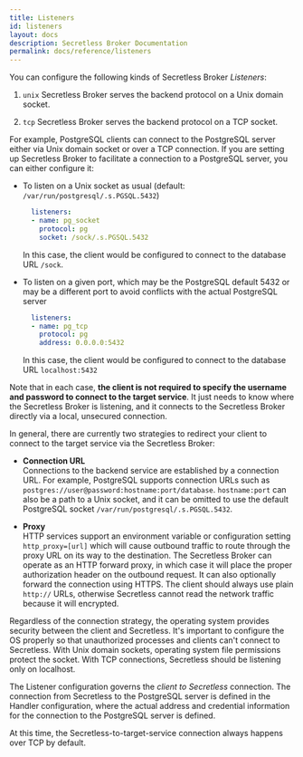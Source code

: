 ```yaml
---
title: Listeners
id: listeners
layout: docs
description: Secretless Broker Documentation
permalink: docs/reference/listeners
---
```


You can configure the following kinds of Secretless Broker *Listeners*:

1) `unix` Secretless Broker serves the backend protocol on a Unix domain socket.

2) `tcp` Secretless Broker serves the backend protocol on a TCP socket.

For example, PostgreSQL clients can connect to the PostgreSQL server either via Unix domain socket or over a TCP connection. If you are setting up Secretless Broker to facilitate a connection to a PostgreSQL server, you can either configure it:

- To listen on a Unix socket as usual (default: `/var/run/postgresql/.s.PGSQL.5432`)

  ```yml
    listeners:
    - name: pg_socket
      protocol: pg
      socket: /sock/.s.PGSQL.5432
  ```
  In this case, the client would be configured to connect to the database URL `/sock`.

- To listen on a given port, which may be the PostgreSQL default 5432 or may be a different port to avoid conflicts with the actual PostgreSQL server

  ```yml
    listeners:
    - name: pg_tcp
      protocol: pg
      address: 0.0.0.0:5432
  ```
  In this case, the client would be configured to connect to the database URL `localhost:5432`


Note that in each case, **the client is not required to specify the username and password to connect to the target service**. It just needs to know where the Secretless Broker is listening, and it connects to the Secretless Broker directly via a local, unsecured connection.

In general, there are currently two strategies to redirect your client to connect to the target service via the Secretless Broker:

- **Connection URL**
    <br/>
    Connections to the backend service are established by a connection URL. For example, PostgreSQL supports connection URLs such as `postgres://user@password:hostname:port/database`. `hostname:port` can also be a path to a Unix socket, and it can be omitted to use the default PostgreSQL socket `/var/run/postgresql/.s.PGSQL.5432`.

- **Proxy**
    <br/>
    HTTP services support an environment variable or configuration setting `http_proxy=[url]` which will cause outbound traffic to route through the proxy URL on its way to the destination. The Secretless Broker can operate as an HTTP forward proxy, in which case it will place the proper authorization header on the outbound request. It can also optionally forward the connection using HTTPS. The client should always use plain `http://` URLs, otherwise Secretless cannot read the network traffic because it will encrypted.


Regardless of the connection strategy, the operating system provides security between the client and Secretless. It's important to configure the OS properly so that unauthorized processes and clients can't connect to Secretless. With Unix domain sockets, operating system file permissions protect the socket. With TCP connections, Secretless should be listening only on localhost.

The Listener configuration governs the _client to Secretless_ connection. The connection from Secretless to the PostgreSQL server is defined in the Handler configuration, where the actual address and credential information for the connection to the PostgreSQL server is defined.

At this time, the Secretless-to-target-service connection always happens over TCP by default.
